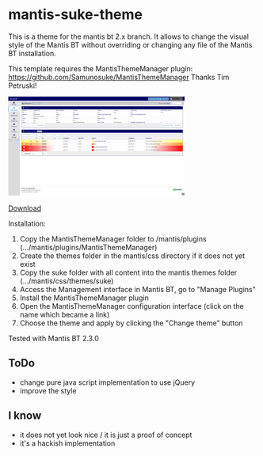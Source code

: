 # mantis-suke-theme

This is a theme for the mantis bt 2.x branch. It allows to change the visual style of the Mantis BT 
without overriding or changing any file of the Mantis BT installation.

This template requires the MantisThemeManager plugin: https://github.com/Samunosuke/MantisThemeManager
Thanks Tim Petruski!

<img src="https://github.com/Samunosuke/mantis-suke-theme/blob/master/suke/suke.png" height="200" alt="suke theme for MantisBT">

[Download](https://github.com/Samunosuke/mantis-suke-theme/zipball/master)

Installation:
1. Copy the MantisThemeManager folder to /mantis/plugins (.../mantis/plugins/MantisThemeManager)
2. Create the themes folder in the mantis/css directory if it does not yet exist
3. Copy the suke folder with all content into the mantis themes folder (.../mantis/css/themes/suke)
4. Access the Management interface in Mantis BT, go to "Manage Plugins"
5. Install the MantisThemeManager plugin
6. Open the MantisThemeManager configuration interface (click on the name which became a link)
7. Choose the theme and apply by clicking the "Change theme" button

Tested with Mantis BT 2.3.0

## ToDo
- change pure java script implementation to use jQuery
- improve the style

## I know
- it does not yet look nice / it is just a proof of concept
- it's a hackish implementation
